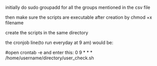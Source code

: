 initially do sudo groupadd for all the groups mentioned in the csv file

then make sure the scripts are executable after creation by chmod +x filename

create the scripts in the same directory

the cronjob line(to run everyday at 9 am) would be:

#open crontab -e and enter this:
0 9 * * * /home/username/directory/user_check.sh
